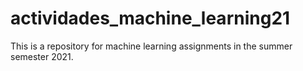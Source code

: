 # actividades_machine_learning21
This is a repository for machine learning assignments in the summer semester 2021.
